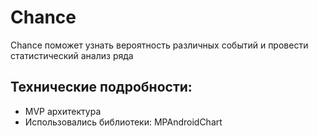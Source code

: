 # Chance
Chance поможет узнать вероятность различных событий и провести статистический анализ ряда

## Технические подробности: 
- MVP архитектура
- Использовались библиотеки: MPAndroidChart
